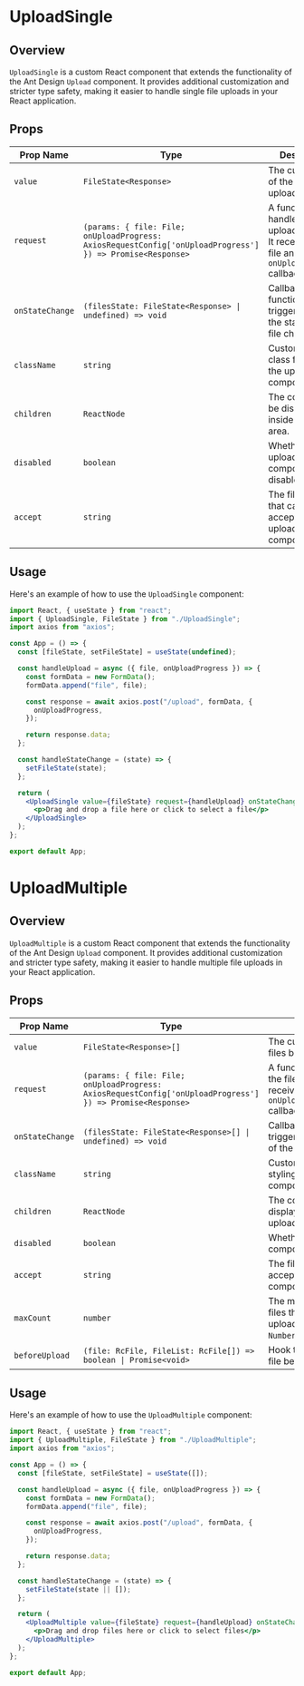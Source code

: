 # UploadSingle

## Overview

`UploadSingle` is a custom React component that extends the functionality of the Ant Design `Upload` component. It provides additional customization and stricter type safety, making it easier to handle single file uploads in your React application.

## Props

| Prop Name       | Type                                                                                                      | Description                                                                                               |
| --------------- | --------------------------------------------------------------------------------------------------------- | --------------------------------------------------------------------------------------------------------- |
| `value`         | `FileState<Response>`                                                                                     | The current state of the file being uploaded.                                                             |
| `request`       | `(params: { file: File; onUploadProgress: AxiosRequestConfig['onUploadProgress'] }) => Promise<Response>` | A function that handles the file upload request. It receives the file and an `onUploadProgress` callback. |
| `onStateChange` | `(filesState: FileState<Response> \| undefined) => void`                                                  | Callback function that is triggered when the state of the file changes.                                   |
| `className`     | `string`                                                                                                  | Custom CSS class for styling the upload component.                                                        |
| `children`      | `ReactNode`                                                                                               | The content to be displayed inside the upload area.                                                       |
| `disabled`      | `boolean`                                                                                                 | Whether the upload component is disabled.                                                                 |
| `accept`        | `string`                                                                                                  | The file types that can be accepted by the upload component.                                              |

## Usage

Here's an example of how to use the `UploadSingle` component:

```jsx
import React, { useState } from "react";
import { UploadSingle, FileState } from "./UploadSingle";
import axios from "axios";

const App = () => {
  const [fileState, setFileState] = useState(undefined);

  const handleUpload = async ({ file, onUploadProgress }) => {
    const formData = new FormData();
    formData.append("file", file);

    const response = await axios.post("/upload", formData, {
      onUploadProgress,
    });

    return response.data;
  };

  const handleStateChange = (state) => {
    setFileState(state);
  };

  return (
    <UploadSingle value={fileState} request={handleUpload} onStateChange={handleStateChange} accept=".jpg,.png">
      <p>Drag and drop a file here or click to select a file</p>
    </UploadSingle>
  );
};

export default App;
```

# UploadMultiple

## Overview

`UploadMultiple` is a custom React component that extends the functionality of the Ant Design `Upload` component. It provides additional customization and stricter type safety, making it easier to handle multiple file uploads in your React application.

## Props

| Prop Name       | Type                                                                                                      | Description                                                                                               |
| --------------- | --------------------------------------------------------------------------------------------------------- | --------------------------------------------------------------------------------------------------------- |
| `value`         | `FileState<Response>[]`                                                                                   | The current state of the files being uploaded.                                                            |
| `request`       | `(params: { file: File; onUploadProgress: AxiosRequestConfig['onUploadProgress'] }) => Promise<Response>` | A function that handles the file upload request. It receives the file and an `onUploadProgress` callback. |
| `onStateChange` | `(filesState: FileState<Response>[] \| undefined) => void`                                                | Callback function that is triggered when the state of the files changes.                                  |
| `className`     | `string`                                                                                                  | Custom CSS class for styling the upload component.                                                        |
| `children`      | `ReactNode`                                                                                               | The content to be displayed inside the upload area.                                                       |
| `disabled`      | `boolean`                                                                                                 | Whether the upload component is disabled.                                                                 |
| `accept`        | `string`                                                                                                  | The file types that can be accepted by the upload component.                                              |
| `maxCount`      | `number`                                                                                                  | The maximum number of files that can be uploaded. Default is `Number.MAX_SAFE_INTEGER`.                   |
| `beforeUpload`  | `(file: RcFile, FileList: RcFile[]) => boolean \| Promise<void>`                                          | Hook to check or modify file before uploading.                                                            |

## Usage

Here's an example of how to use the `UploadMultiple` component:

```jsx
import React, { useState } from "react";
import { UploadMultiple, FileState } from "./UploadMultiple";
import axios from "axios";

const App = () => {
  const [fileState, setFileState] = useState([]);

  const handleUpload = async ({ file, onUploadProgress }) => {
    const formData = new FormData();
    formData.append("file", file);

    const response = await axios.post("/upload", formData, {
      onUploadProgress,
    });

    return response.data;
  };

  const handleStateChange = (state) => {
    setFileState(state || []);
  };

  return (
    <UploadMultiple value={fileState} request={handleUpload} onStateChange={handleStateChange} accept=".jpg,.png" maxCount={5}>
      <p>Drag and drop files here or click to select files</p>
    </UploadMultiple>
  );
};

export default App;
```
